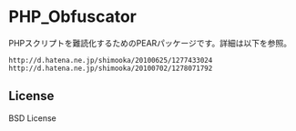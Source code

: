 PHP_Obfuscator
==============

PHPスクリプトを難読化するためのPEARパッケージです。詳細は以下を参照。
  
    http://d.hatena.ne.jp/shimooka/20100625/1277433024
    http://d.hatena.ne.jp/shimooka/20100702/1278071792

## License
BSD License